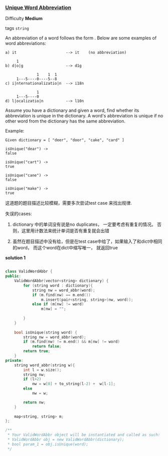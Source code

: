 ### [Unique Word Abbreviation](https://leetcode.com/problems/unique-word-abbreviation/)

Difficulty **Medium**

tags `string`

An abbreviation of a word follows the form <first letter><number><last letter>. Below are some examples of word abbreviations:
```
a) it                      --> it    (no abbreviation)

     1
b) d|o|g                   --> d1g

              1    1  1
     1---5----0----5--8
c) i|nternationalizatio|n  --> i18n

              1
     1---5----0
d) l|ocalizatio|n          --> l10n
```
Assume you have a dictionary and given a word, find whether its abbreviation is unique in the dictionary. A word's abbreviation is unique if no other word from the dictionary has the same abbreviation.

Example: 
```
Given dictionary = [ "deer", "door", "cake", "card" ]

isUnique("dear") -> 
false

isUnique("cart") -> 
true

isUnique("cane") -> 
false

isUnique("make") -> 
true
```
这道题的题目描述比较模糊，需要多次尝试test case 来找出规律. 

失误的cases:

1. dictionary 中的单词没有说是no duplicates， 一定要考虑有重复的情况。 否则，这里用计数法来统计单词是否有重复就会出错

2. 虽然在题目描述中没有给，但是在test case中给了，如果输入了和dict中相同的word， 而这个word在dict中缩写唯一， 就返回true


**solution 1**
```c++

class ValidWordAbbr {
public:
    ValidWordAbbr(vector<string> dictionary) {
        for (string word : dictionary){
            string nw = word_abbr(word);
            if (m.find(nw) == m.end()) 
                m.insert(pair<string, string>(nw, word));
            else if (m[nw] != word)
                m[nw] = "";
            
        }
    }
    
    bool isUnique(string word) {
        string nw = word_abbr(word);
        if (m.find(nw) != m.end() && m[nw] != word)
            return false;
        return true;
    }
private:
    string word_abbr(string w){
        int l = w.size();
        string nw;
        if (l>2) 
            nw = w[0] + to_string(l-2) +  w[l-1];
        else
            nw = w;

        return nw;
    }
    
    map<string, string> m;
};

/**
 * Your ValidWordAbbr object will be instantiated and called as such:
 * ValidWordAbbr obj = new ValidWordAbbr(dictionary);
 * bool param_1 = obj.isUnique(word);
 */

```